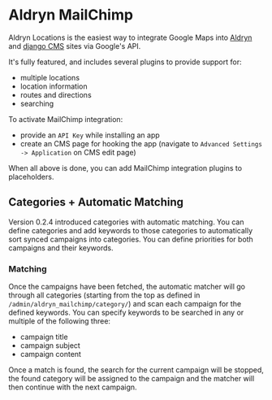 # Aldryn MailChimp

Aldryn Locations is the easiest way to integrate Google Maps into [Aldryn](http://aldryn.com) and [django
CMS](http://django-cms) sites via Google's API.

It's fully featured, and includes several plugins to provide support for:

* multiple locations
* location information
* routes and directions
* searching

To activate MailChimp integration:

* provide an `API Key` while installing an app
* create an CMS page for hooking the app (navigate to ``Advanced Settings -> Application`` on CMS edit page)

When all above is done, you can add MailChimp integration plugins to placeholders.

## Categories + Automatic Matching
Version 0.2.4 introduced categories with automatic matching. You can define categories and add keywords to those categories to automatically sort synced campaigns into categories. You can define priorities for both campaigns and their keywords.

### Matching
Once the campaigns have been fetched, the automatic matcher will go through all categories (starting from the top as defined in ``/admin/aldryn_mailchimp/category/``) and scan each campaign for the defined keywords. You can specify keywords to be searched in any or multiple of the following three:

* campaign title
* campaign subject
* campaign content

Once a match is found, the search for the current campaign will be stopped, the found category will be assigned to the campaign and the matcher will then continue with the next campaign.

